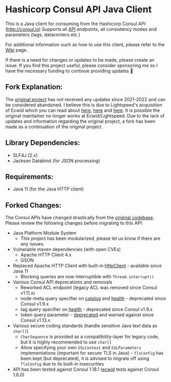 Hashicorp Consul API Java Client
================================
This is a Java client for consuming from the Hashicorp Consul API (http://consul.io)
Supports all [API](https://developer.hashicorp.com/consul/api-docs) endpoints, all consistency modes and parameters (tags, datacenters etc.)

For additional information such as how to use this client, please refer to the [Wiki](https://github.com/jon5477/consul-api/wiki) page.

If there is a need for changes or updates to be made, please create an issue. If you find this project useful, please consider sponsoring me so I have the necessary funding to continue providing updates 🙏

Fork Explanation:
-----------------
The [original project](https://github.com/Ecwid/consul-api) has not received any updates since 2021-2022 and can be considered abandoned. I believe this is due to Lightspeed's acquisition of Ecwid which you can read about [here](https://support.ecwid.com/hc/en-us/articles/5582039267996-Ecwid-is-now-Lightspeed), [here](https://www.lightspeedhq.com/news/lightspeed-announces-closing-of-ecwid-acquisition/) and [here](https://github.com/Ecwid/new-job). It is possible the original maintainer no longer works at Ecwid/Lightspeed. Due to the lack of updates and information regarding the original project, a fork has been made as a continuation of the original project.

Library Dependencies:
---------------------
- SLF4J (2.x)
- Jackson Databind (for JSON processing)

Requirements:
-------------
- Java 11 (for the Java HTTP client)

Forked Changes:
---------------
The Consul APIs have changed drastically from the [original codebase](https://github.com/Ecwid/consul-api). Please review the following changes before migrating to this API:
- Java Platform Module System
  - This project has been modularized, please let us know if there are any issues.
- Vulnerable maven dependencies (with open CVEs)
  - Apache HTTP Client 4.x
  - GSON
- Replaced Apache HTTP Client with built-in [HttpClient](https://openjdk.org/groups/net/httpclient/intro.html) - available since Java 11
  - Blocking queries are now interruptible with `Thread.interrupt()`
- Various Consul API deprecations and removals
  - Reworked ACL endpoint (legacy ACL was removed since Consul v1.11.x)
  - node-meta query specifier on [catalog](https://developer.hashicorp.com/consul/api-docs/catalog#node-meta) and [health](https://developer.hashicorp.com/consul/api-docs/health#node-meta-1) - deprecated since Consul v1.9.x
  - tag query specifier on [health](https://developer.hashicorp.com/consul/api-docs/health#tag) - deprecated since Consul v1.9.x
  - token query parameter - [deprecated](https://developer.hashicorp.com/consul/api-docs/v1.13.x/api-structure) and warned against since Consul v1.13.x
- Various secure coding standards (handle sensitive Java text data as `char[]`)
  - `CharSequence` is provided as a compatibility-layer for legacy code, but it is highly recommended to use `char[]`
  - Allow specifying your own `SSLContext` and `SSLParameters` implementations (important for secure TLS in Java) - `TlsConfig` has been kept (but deprecated), it is advised to migrate off using `TlsConfig` due to its built-in insecurities
- API has been tested against Consul 1.18.1 ([ecwid](https://github.com/Ecwid/consul-api/blob/232550b44e122f42446876835946baf2de333f53/src/test/java/com/ecwid/consul/ConsulTestConstants.java#L5) tests against Consul 1.6.0)
